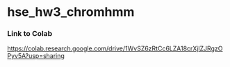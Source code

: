 # hse_hw3_chromhmm

### Link to Colab
https://colab.research.google.com/drive/1WvSZ6zRtCc6LZA18crXjlZJRgzOPyv5A?usp=sharing
